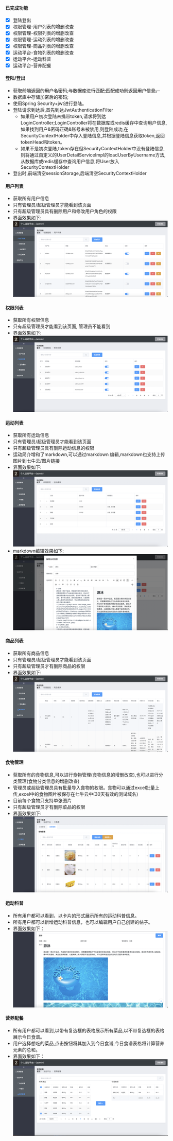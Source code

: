#### 已完成功能
- [x] 登陆登出
- [x] 权限管理-用户列表的增删改查
- [x] 权限管理-权限列表的增删改查
- [x] 权限管理-运动列表的增删改查
- [x] 权限管理-商品列表的增删改查
- [x] 运动平台-食物列表的增删改查
- [x] 运动平台-运动科普
- [x] 运动平台-营养配餐

#### 登陆/登出
- ~~获取前端返回的用户名密码,与数据库进行匹配;匹配成功则返回用户信息。~~
- 数据库中存储加密后的密码;
- 使用Spring Security+jwt进行登陆。
- 登陆请求到达后,首先到达JwtAuthenticationFilter
  - 如果用户初次登陆未携带token,请求将到达LoginController;LoginController将在数据库或redis缓存中查询用户信息,如果找到用户&密码正确&账号未被禁用,则登陆成功,在SecurityContextHolder中存入登陆信息,并根据登陆信息获取token,返回tokenHead和token。
  - 如果不是初次登陆,token存在但SecurityContextHolder中没有登陆信息,则将通过自定义的UserDetailServiceImpl的loadUserByUsername方法,从数据库或redis缓存中查询用户信息,将User放入SecurityContextHolder
- 登出时,前端清空sessionStorage,后端清空SecurityContextHolder

#### 用户列表
- 获取所有用户信息
- 只有管理员/超级管理员才能看到该页面
- 只有超级管理员具有删除用户和修改用户角色的权限
- 界面效果如下:
  ![avatar](./UserList.png)

#### 权限列表
- 获取所有权限信息
- 只有超级管理员才能看到该页面, 管理员不能看到
- 界面效果如下:
  ![avatar](./UserRight.png)

#### 运动列表
- 获取所有运动信息
- 只有管理员/超级管理员才能看到该页面
- 只有超级管理员具有删除运动信息的权限
- 运动简介增和了markdown,可以通过markdown
编辑,markdown也支持上传图片到七牛云/图片链接
- 界面效果如下:
  ![avatar](./SportList.png)
- markdown编辑效果如下:
  ![avatar](./Markdown.png)

#### 商品列表
- 获取所有商品信息
- 只有管理员/超级管理员才能看到该页面
- 只有超级管理员才有删除商品的权限
- 界面效果如下:
  ![avatar](./GoodList.png)

#### 食物管理
- 获取所有的食物信息,可以进行食物管理(食物信息的增删改查),也可以进行分类管理(食物分类信息的增删改查)
- 管理员或超级管理员具有批量导入食物的权限。食物可以通过excel批量上传,excel中的食物图片被保存在七牛云中(30天有效的测试域名)
- 目前每个食物只支持单张图片
- 只有超级管理员才有删除菜品的权限
- 界面效果如下: 
  ![avatar](./FoodManagement.png)

#### 运动科普
- 所有用户都可以看到，以卡片的形式展示所有的运动科普信息。
- 所有用户都可以新增运动科普信息，也可以编辑用户自己创建的帖子。
- 界面效果如下：
  ![avatar](./Introduction.png)

#### 营养配餐
- 所有用户都可以看到,以带有复选框的表格展示所有菜品,以不带复选框的表格展示今日食谱。
- 用户选择想吃的菜品,点击按钮将其加入到今日食谱,今日食谱表格将计算营养元素的总和。
- 界面效果如下：
  ![avatar](./FoodRecipe.png)
